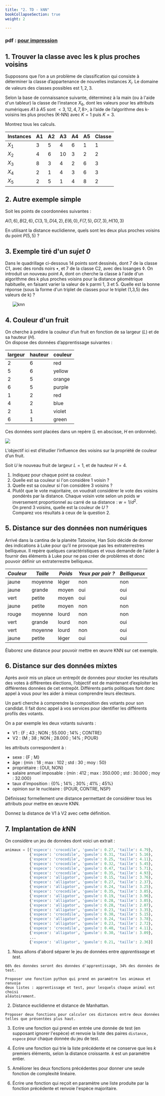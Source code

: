```yaml
---
title: "2. TD - kNN"
bookCollapseSection: true
weight: 2

---
```


### pdf : [pour impression](./2_td.pdf)

## 1. Trouver la classe avec les k plus proches voisins

Supposons que l’on a un problème de classification qui consiste à déterminer la classe d’appartenance de nouvelles instances $X_i$. Le domaine de valeurs des classes possibles est ${1, 2, 3}$.

Selon la base de connaissance suivante, déterminez à la main (ou à l'aide d'un tableur) la classe de l’instance $X_6$, dont les valeurs pour les attributs numériques $A1$ à $A5$ sont $<3, 12, 4, 7, 8>$, à l’aide de l’algorithme des k-voisins les plus proches (K-NN) avec $K=1$ puis $K=3$.

Montrez tous les calculs.

| Instances    |  A1 |  A2 |  A3 |  A4 |  A5 | Classe  |
| ------------ | --- | --- | --- | --- | --- | ------- |
| $X_1$        |  3  |  5  |  4  |  6  |  1  |  1      |
| $X_2$        |  4  |  6  | 10  |  3  |  2  |  2      |
| $X_3$        |  8  |  3  | 4   |  2  |  6  |  3      |
| $X_4$        |  2  |  1  | 4   |  3  |  6  |  3      |
| $X_5$        |  2  |  5  | 1   |  4  |  8  |  2      |

## 2. Autre exemple simple

Soit les points de coordonnées suivantes :

$A(1, 6), B(2, 6), C(3, 1), D(4, 2), E(6, 0), F(7, 5), G(7, 3), H(10, 3)$

En utilisant la distance euclidienne, quels sont les deux plus proches voisins du point $P(5,5)$ ?

## 3. Exemple tiré d'un _sujet 0_

Dans le quadrillage ci-dessous 14 points sont dessinés, dont 7 de la classe C1, avec des ronds noirs $\bullet$, et 7 de la classe C2, avec des losanges $\lozenge$. On introduit un nouveau point A, dont on cherche la classe à l'aide d'un algorithme des k plus proches voisins pour la distance géométrique habituelle, en faisant varier la valeur de k parmi 1, 3 et 5. Quelle est la bonne réponse (sous la forme d'un triplet de classes pour le triplet (1,3,5) des valeurs de k) ?


$~~~~~~$![knn](/docs/nsi/cours_premiere/algorithmique/knn/2_td/img/0.png)

## 4. Couleur d'un fruit

On cherche à prédire la couleur d’un fruit en fonction de sa largeur ($L$) et de sa hauteur ($H$). \
On dispose des données d’apprentissage suivantes :

| largeur | hauteur | couleur |
| ------- | ------- | ------- |
| 2       | 6       | red     |
| 5       | 6       | yellow  |
| 2       | 5       | orange  |
| 6       | 5       | purple  |
| 1       | 2       | red     |
| 4       | 2       | blue    |
| 2       | 1       | violet  |
| 6       | 1       | green   |

Ces données sont placées dans un repère ($L$ en abscisse, $H$ en ordonnée).

![](./img/fruit-color.png)

L’objectif ici est d’étudier l’influence des voisins sur la propriété de couleur d’un fruit.

Soit $U$ le nouveau fruit de largeur $L = 1$, et de hauteur $H = 4$.

1. Indiquez pour chaque point sa couleur.
1. Quelle est sa couleur si l'on considère 1 voisin ?
2. Quelle est sa couleur si l'on considère 3 voisins ?
3. Plutôt que le vote majoritaire, on voudrait considérer le vote des voisins pondérés par la distance. Chaque voisin vote selon un poids $w$ inversement proportionnel au carré de sa distance  : $w = 1/d^2$. \
On prend  3 voisins, quelle est la couleur de $U$ ? \
Comparez vos résultats à ceux de la question 2.

## 5. Distance sur des données non numériques

Arrivé dans la cantina de la planète Tatooine, Han Solo décide de donner des indications à Luke pour qu’il ne provoque pas les extraterrestres belliqueux. Il repère quelques caractéristiques et vous demande de l’aider à fournir des éléments à Luke pour ne pas créer de problèmes et donc pouvoir définir un extraterrestre belliqueux.

| *Couleur* | *Taille* | *Poids* | *Yeux par pair ?* | *Belliqueux* |
|-----------|----------|---------|-------------------|--------------|
| jaune     | moyenne  | léger   | non               | non          |
| jaune     | grande   | moyen   | oui               | oui          |
| vert      | petite   | moyen   | oui               | oui          |
| jaune     | petite   | moyen   | non               | non          |
| rouge     | moyenne  | lourd   | non               | non          |
| vert      | grande   | lourd   | non               | oui          |
| vert      | moyenne  | lourd   | non               | oui          |
| jaune     | petite   | léger   | oui               | oui          |


Élaborez une distance pour pouvoir mettre en œuvre KNN sur cet exemple.

## 6. Distance sur des données mixtes

Après avoir mis un place un entrepôt de données pour stocker les résultats des votes à différentes élections, l’objectif est de maintenant d’exploiter les différentes données de cet entrepôt. Différents partis politiques font donc appel à vous pour les aider à mieux comprendre leurs électeurs.

Un parti cherche à comprendre la composition des votants pour son candidat. Il fait donc appel à vos services pour identifier les différents profils des votants.

On a par exemple les deux votants suivants :

* V1 : {F ; 43 ; NON ; 55.000 ; 14% ; CONTRE}
* V2 : {M ; 38 ; NON ; 28.000 ; 14% ; POUR}

les attributs correspondent à :

* sexe : {F ; M}
* âge : {min : 18 ; max : 102 ; std : 30 ; moy : 50}
* propriétaire : {OUI, NON}
* salaire annuel imposable : {min : 412 ; max : 350.000 ; std : 30.000 ; moy : 32.000}
* taux d'imposition : {0% ; 14% ; 30% ; 41% ; 45%}
* opinion sur le nucléaire : {POUR, CONTRE, NSP}

Définissez formellement une distance permettant de considérer tous les attributs pour mettre en œuvre KNN.

Donnez la distance de V1 à V2 avec cette définition.

## 7. Implantation de $k$NN


On considère un jeu de données dont voici un extrait :

```python
animaux = [{'espece': 'crocodile', 'gueule': 0.27, 'taille': 4.79},
           {'espece': 'crocodile', 'gueule': 0.31, 'taille': 5.16},
           {'espece': 'crocodile', 'gueule': 0.25, 'taille': 4.11},
           {'espece': 'crocodile', 'gueule': 0.32, 'taille': 5.45},
           {'espece': 'crocodile', 'gueule': 0.47, 'taille': 5.71},
           {'espece': 'crocodile', 'gueule': 0.35, 'taille': 4.93},
           {'espece': 'alligator', 'gueule': 0.15, 'taille': 3.76},
           {'espece': 'alligator', 'gueule': 0.27, 'taille': 2.37},
           {'espece': 'alligator', 'gueule': 0.24, 'taille': 3.25},
           {'espece': 'crocodile', 'gueule': 0.35, 'taille': 3.85},
           {'espece': 'alligator', 'gueule': 0.19, 'taille': 3.96},
           {'espece': 'alligator', 'gueule': 0.28, 'taille': 3.05},
           {'espece': 'alligator', 'gueule': 0.28, 'taille': 2.07},
           {'espece': 'alligator', 'gueule': 0.23, 'taille': 3.35},
           {'espece': 'crocodile', 'gueule': 0.38, 'taille': 5.15},
           {'espece': 'alligator', 'gueule': 0.24, 'taille': 3.78},
           {'espece': 'alligator', 'gueule': 0.23, 'taille': 2.72},
           {'espece': 'crocodile', 'gueule': 0.40, 'taille': 4.11},
           {'espece': 'alligator', 'gueule': 0.30, 'taille': 3.09},
           ...
           {'espece': 'alligator', 'gueule': 0.21, 'taille': 2.36}]
  ```

  1. Nous allons d'abord séparer le jeu de données entre _apprentissage_
    et _test_.

    66% des données seront des données d'apprentissage, 34% des données de test.

    Proposer une fonction python qui prend en paramètre les animaux et renvoie
    deux listes : apprentissage et test, pour lesquels chaque animal est choisi
    aléatoirement.

  2. Distance euclidienne et distance de Manhattan.

    Proposer deux fonctions pour calculer ces distances entre deux données
    telles que présentées plus haut.

  3. Ecrire une fonction qui prend en entrée une donnée de test (en supposant ignorer
    l'espèce) et renvoie la liste des paires `distance, espece` pour chaque
    donnée du jeu de test.

  4. Écrire une fonction qui trie la liste précédente et ne conserve que les
    $k$ premiers éléments, selon la distance croissante. $k$ est un paramètre entier.

  5. Améliorer les deux fonctions précédentes pour donner une seule fonction
    de complexité linéaire.

  6. Écrire une fonction qui reçoit en paramètre une liste produite par la
    fonction précédente et renvoie l'espèce majoritaire.


